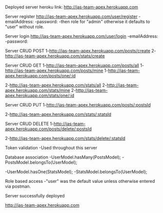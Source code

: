 Deployed server heroku link:
http://jas-team-apex.herokuapp.com

Server register
http://jas-team-apex.herokuapp.com/user/register
-emailAddress:
-password:
-then role for "admin" otherwise it defaults to "user" without role.

Server login
http://jas-team-apex.herokuapp.com/user/login
-emailAddress:
-password:

Server CRUD POST
1-http://jas-team-apex.herokuapp.com/posts/create
2-http://jas-team-apex.herokuapp.com/stats/create

Server CRUD GET
1-http://jas-team-apex.herokuapp.com/posts/all
1-http://jas-team-apex.herokuapp.com/posts/mine
1-http://jas-team-apex.herokuapp.com/posts/one/:id

2-http://jas-team-apex.herokuapp.com/stats/all
2-http://jas-team-apex.herokuapp.com/stats/mine
2-http://jas-team-apex.herokuapp.com/stats/one/:id

Server CRUD PUT
1-http://jas-team-apex.herokuapp.com/posts/:postsId

2-http://jas-team-apex.herokuapp.com/stats/:statsId

Server CRUD DELETE
1-http://jas-team-apex.herokuapp.com/posts/delete/:postsId

2-http://jas-team-apex.herokuapp.com/stats/delete/:statsId

Token validation
-Used throughout this server

Database association
-UserModel.hasMany(PostsModel);
-PostsModel.belongsTo(UserModel);

-UserModel.hasOne(StatsModel);
-StatsModel.belongsTo(UserModel);

Role based access
-"user" was the default value unless otherwise entered via postman.

Server successfully deployed

http://jas-team-apex.herokuapp.com



